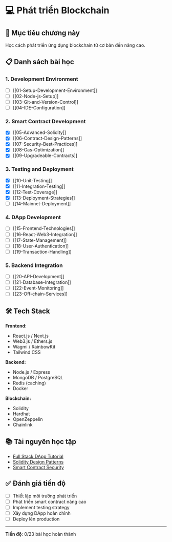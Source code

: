 # 💻 Phát triển Blockchain

## 🎯 Mục tiêu chương này

Học cách phát triển ứng dụng blockchain từ cơ bản đến nâng cao.

## 📋 Danh sách bài học

### 1. Development Environment
- [ ] [[01-Setup-Development-Environment]]
- [ ] [[02-Node-js-Setup]]
- [ ] [[03-Git-and-Version-Control]]
- [ ] [[04-IDE-Configuration]]

### 2. Smart Contract Development
- [x] [[05-Advanced-Solidity]]
- [x] [[06-Contract-Design-Patterns]]
- [x] [[07-Security-Best-Practices]]
- [x] [[08-Gas-Optimization]]
- [x] [[09-Upgradeable-Contracts]]

### 3. Testing and Deployment
- [x] [[10-Unit-Testing]]
- [x] [[11-Integration-Testing]]
- [x] [[12-Test-Coverage]]
- [x] [[13-Deployment-Strategies]]
- [ ] [[14-Mainnet-Deployment]]

### 4. DApp Development
- [ ] [[15-Frontend-Technologies]]
- [ ] [[16-React-Web3-Integration]]
- [ ] [[17-State-Management]]
- [ ] [[18-User-Authentication]]
- [ ] [[19-Transaction-Handling]]

### 5. Backend Integration
- [ ] [[20-API-Development]]
- [ ] [[21-Database-Integration]]
- [ ] [[22-Event-Monitoring]]
- [ ] [[23-Off-chain-Services]]

## 🛠️ Tech Stack

**Frontend:**
- React.js / Next.js
- Web3.js / Ethers.js
- Wagmi / RainbowKit
- Tailwind CSS

**Backend:**
- Node.js / Express
- MongoDB / PostgreSQL
- Redis (caching)
- Docker

**Blockchain:**
- Solidity
- Hardhat
- OpenZeppelin
- Chainlink

## 📚 Tài nguyên học tập

- [Full Stack DApp Tutorial](https://ethereum.org/en/developers/tutorials/)
- [Solidity Design Patterns](https://solidity-patterns.readthedocs.io/)
- [Smart Contract Security](https://consensys.github.io/smart-contract-best-practices/)

## ✅ Đánh giá tiến độ

- [ ] Thiết lập môi trường phát triển
- [ ] Phát triển smart contract nâng cao
- [ ] Implement testing strategy
- [ ] Xây dựng DApp hoàn chỉnh
- [ ] Deploy lên production

---

**Tiến độ**: 0/23 bài học hoàn thành 